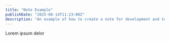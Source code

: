```yaml
---
title: "Note Example"
publishDate: "2025-08-14T11:23:00Z"
description: "An example of how to create a note for development and testing purposes."
---
```


Lorem ipsum delor 